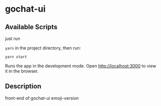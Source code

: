 # gochat-ui

## Available Scripts

just run

`yarn` in the project directory, then run:

`yarn start`

Runs the app in the development mode.
Open [http://localhost:3000](http://localhost:3000) to view it in the browser.

## Description

front-end of gochat-ui emoji-version
